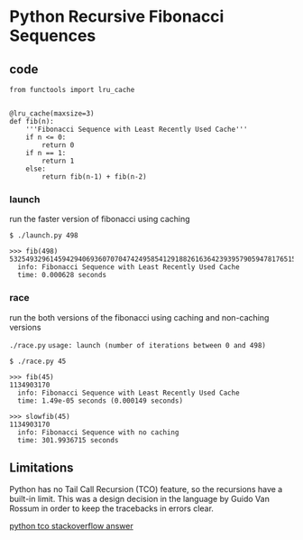 # Python Recursive Fibonacci Sequences

## code

```
from functools import lru_cache


@lru_cache(maxsize=3)
def fib(n):
    '''Fibonacci Sequence with Least Recently Used Cache'''
    if n <= 0:
        return 0
    if n == 1:
        return 1
    else:
        return fib(n-1) + fib(n-2)

```

### launch

run the faster version of fibonacci using caching

`$ ./launch.py 498`
```
>>> fib(498)
53254932961459429406936070704742495854129188261636423939579059478176515507039697978099330699648074089624
  info: Fibonacci Sequence with Least Recently Used Cache
  time: 0.000628 seconds

```

### race

run the both versions of the fibonacci using caching and non-caching versions

`./race.py`
```usage: launch (number of iterations between 0 and 498)```

`$ ./race.py 45`
```
>>> fib(45)
1134903170
  info: Fibonacci Sequence with Least Recently Used Cache
  time: 1.49e-05 seconds (0.000149 seconds)

>>> slowfib(45)
1134903170
  info: Fibonacci Sequence with no caching
  time: 301.9936715 seconds

```

## Limitations

Python has no Tail Call Recursion (TCO) feature, so the recursions have a built-in limit. This was a design decision in the language by Guido Van Rossum in order to keep the tracebacks in errors clear.

[python tco stackoverflow answer](https://stackoverflow.com/questions/13591970/does-python-optimize-tail-recursion)
